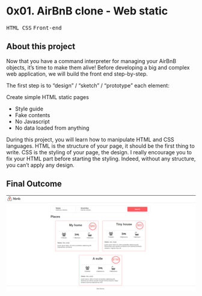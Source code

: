 # 0x01. AirBnB clone - Web static

<kbd> HTML </kbd> <kbd>CSS</kbd> <kbd>Front-end</kbd>

## About this project

Now that you have a command interpreter for managing your AirBnB objects, it’s time to make them alive! Before developing a big and complex web application, we will build the front end step-by-step.

The first step is to “design” / “sketch” / “prototype” each element:

Create simple HTML static pages

* Style guide
* Fake contents
* No Javascript
* No data loaded from anything

During this project, you will learn how to manipulate HTML and CSS languages. HTML is the structure of your page, it should be the first thing to write. CSS is the styling of your page, the design. I really encourage you to fix your HTML part before starting the styling. Indeed, without any structure, you can’t apply any design.

## Final Outcome

![Finished AirBnb clone](https://github.com/Jarabi/AirBnB_clone/blob/main/web_static/images/AirBnb%20Clone.png)